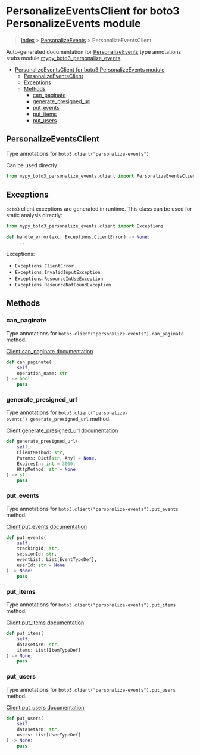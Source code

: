 # PersonalizeEventsClient for boto3 PersonalizeEvents module

> [Index](../index.md) > [PersonalizeEvents](./index.md) > PersonalizeEventsClient

Auto-generated documentation for [PersonalizeEvents](https://boto3.amazonaws.com/v1/documentation/api/latest/reference/services/personalize-events.html#PersonalizeEvents)
type annotations stubs module [mypy_boto3_personalize_events](https://pypi.org/project/mypy-boto3-personalize-events/).

- [PersonalizeEventsClient for boto3 PersonalizeEvents module](#personalizeeventsclient-for-boto3-personalizeevents-module)
  - [PersonalizeEventsClient](#personalizeeventsclient)
  - [Exceptions](#exceptions)
  - [Methods](#methods)
    - [can_paginate](#can_paginate)
    - [generate_presigned_url](#generate_presigned_url)
    - [put_events](#put_events)
    - [put_items](#put_items)
    - [put_users](#put_users)

## PersonalizeEventsClient

Type annotations for `boto3.client("personalize-events")`

Can be used directly:

```python
from mypy_boto3_personalize_events.client import PersonalizeEventsClient
```

## Exceptions


`boto3` client exceptions are generated in runtime. This class can be used for static analysis directly:

```python
from mypy_boto3_personalize_events.client import Exceptions

def handle_error(exc: Exceptions.ClientError) -> None:
    ...
```


Exceptions:

- `Exceptions.ClientError`
- `Exceptions.InvalidInputException`
- `Exceptions.ResourceInUseException`
- `Exceptions.ResourceNotFoundException`


## Methods


### can_paginate

Type annotations for `boto3.client("personalize-events").can_paginate` method.

[Client.can_paginate documentation](https://boto3.amazonaws.com/v1/documentation/api/latest/reference/services/personalize-events.html#PersonalizeEvents.Client.can_paginate)

```python
def can_paginate(
    self,
    operation_name: str
) -> bool:
    pass
```

### generate_presigned_url

Type annotations for `boto3.client("personalize-events").generate_presigned_url` method.

[Client.generate_presigned_url documentation](https://boto3.amazonaws.com/v1/documentation/api/latest/reference/services/personalize-events.html#PersonalizeEvents.Client.generate_presigned_url)

```python
def generate_presigned_url(
    self,
    ClientMethod: str,
    Params: Dict[str, Any] = None,
    ExpiresIn: int = 3600,
    HttpMethod: str = None
) -> str:
    pass
```

### put_events

Type annotations for `boto3.client("personalize-events").put_events` method.

[Client.put_events documentation](https://boto3.amazonaws.com/v1/documentation/api/latest/reference/services/personalize-events.html#PersonalizeEvents.Client.put_events)

```python
def put_events(
    self,
    trackingId: str,
    sessionId: str,
    eventList: List[EventTypeDef],
    userId: str = None
) -> None:
    pass
```

### put_items

Type annotations for `boto3.client("personalize-events").put_items` method.

[Client.put_items documentation](https://boto3.amazonaws.com/v1/documentation/api/latest/reference/services/personalize-events.html#PersonalizeEvents.Client.put_items)

```python
def put_items(
    self,
    datasetArn: str,
    items: List[ItemTypeDef]
) -> None:
    pass
```

### put_users

Type annotations for `boto3.client("personalize-events").put_users` method.

[Client.put_users documentation](https://boto3.amazonaws.com/v1/documentation/api/latest/reference/services/personalize-events.html#PersonalizeEvents.Client.put_users)

```python
def put_users(
    self,
    datasetArn: str,
    users: List[UserTypeDef]
) -> None:
    pass
```